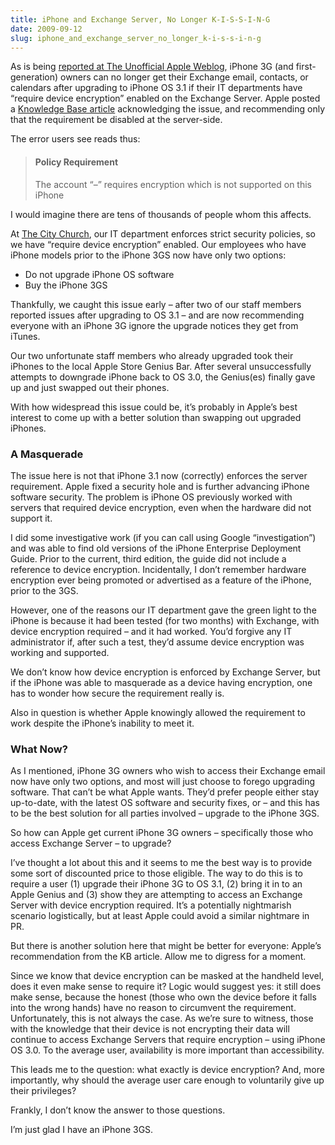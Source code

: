 ```yaml
---
title: iPhone and Exchange Server, No Longer K-I-S-S-I-N-G
date: 2009-09-12
slug: iphone_and_exchange_server_no_longer_k-i-s-s-i-n-g
---
```

<p>As is being <a href="http://www.tuaw.com/2009/09/10/iphone-os-3-1-now-enforces-exchange-encryption-policy-may-block/">reported at The Unofficial Apple Weblog</a>, iPhone 3G (and first-generation) owners can no longer get their Exchange email, contacts, or calendars after upgrading to iPhone OS 3.1 if their IT departments have &#8220;require device encryption&#8221; enabled on the Exchange Server. Apple posted a <a href="http://support.apple.com/kb/TS2941">Knowledge Base article</a> acknowledging the issue, and recommending only that the requirement be disabled at the server-side.</p>

<p>The error users see reads thus:</p>

<blockquote>
  <h4>Policy Requirement</h4>
  
  <p>The account &#8220;&#8211;&#8221; requires encryption which is not supported on this iPhone</p>
</blockquote>

<p>I would imagine there are tens of thousands of people whom this affects.</p>

<p>At <a href="http://thecity.org">The City Church</a>, our IT department enforces strict security policies, so we have &#8220;require device encryption&#8221; enabled. Our employees who have iPhone models prior to the iPhone 3GS now have only two options:</p>

<ul>
<li>Do not upgrade iPhone OS software</li>
<li>Buy the iPhone 3GS</li>
</ul>

<p>Thankfully, we caught this issue early &#8211; after two of our staff members reported issues after upgrading to OS 3.1 &#8211; and are now recommending everyone with an iPhone 3G ignore the upgrade notices they get from iTunes.</p>

<p>Our two unfortunate staff members who already upgraded took their iPhones to the local Apple Store Genius Bar. After several unsuccessfully attempts to downgrade iPhone back to OS 3.0, the Genius(es) finally gave up and just swapped out their phones.</p>

<p>With how widespread this issue could be, it&#8217;s probably in Apple&#8217;s best interest to come up with a better solution than swapping out upgraded iPhones.</p>

<h3>A Masquerade</h3>

<p>The issue here is not that iPhone 3.1 now (correctly) enforces the server requirement. Apple fixed a security hole and is further advancing iPhone software security. The problem is iPhone OS previously worked with servers that required device encryption, even when the hardware did not support it.</p>

<p>I did some investigative work (if you can call using Google &#8220;investigation&#8221;) and was able to find old versions of the iPhone Enterprise Deployment Guide. Prior to the current, third edition, the guide did not include a reference to device encryption. Incidentally, I don&#8217;t remember hardware encryption ever being promoted or advertised as a feature of the iPhone, prior to the 3GS.</p>

<p>However, one of the reasons our IT department gave the green light to the iPhone is because it had been tested (for two months) with Exchange, with device encryption required &#8211; and it had worked. You&#8217;d forgive any IT administrator if, after such a test, they&#8217;d assume device encryption was working and supported.</p>

<p>We don&#8217;t know how device encryption is enforced by Exchange Server, but if the iPhone was able to masquerade as a device having encryption, one has to wonder how secure the requirement really is.</p>

<p>Also in question is whether Apple knowingly allowed the requirement to work despite the iPhone&#8217;s inability to meet it.</p>

<h3>What Now?</h3>

<p>As I mentioned, iPhone 3G owners who wish to access their Exchange email now have only two options, and most will just choose to forego upgrading software. That can&#8217;t be what Apple wants. They&#8217;d prefer people either stay up-to-date, with the latest OS software and security fixes, or &#8211; and this has to be the best solution for all parties involved &#8211; upgrade to the iPhone 3GS.</p>

<p>So how can Apple get current iPhone 3G owners &#8211; specifically those who access Exchange Server &#8211; to upgrade?</p>

<p>I&#8217;ve thought a lot about this and it seems to me the best way is to provide some sort of discounted price to those eligible. The way to do this is to require a user (1) upgrade their iPhone 3G to OS 3.1, (2) bring it in to an Apple Genius and (3) show they are attempting to access an Exchange Server with device encryption required. It&#8217;s a potentially nightmarish scenario logistically, but at least Apple could avoid a similar nightmare in PR.</p>

<p>But there is another solution here that might be better for everyone: Apple&#8217;s recommendation from the KB article. Allow me to digress for a moment.</p>

<p>Since we know that device encryption can be masked at the handheld level, does it even make sense to require it? Logic would suggest yes: it still does make sense, because the honest (those who own the device before it falls into the wrong hands) have no reason to circumvent the requirement. Unfortunately, this is not always the case. As we&#8217;re sure to witness, those with the knowledge that their device is not encrypting their data will continue to access Exchange Servers that require encryption &#8211; using iPhone OS 3.0. To the average user, availability is more important than accessibility.</p>

<p>This leads me to the question: what exactly is device encryption? And, more importantly, why should the average user care enough to voluntarily give up their privileges?</p>

<p>Frankly, I don&#8217;t know the answer to those questions.</p>

<p>I&#8217;m just glad I have an iPhone 3GS.</p>